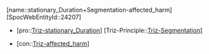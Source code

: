 ﻿---
type: TrizContradiction
aliases:
- stationary_Duration+Segmentation-affected_harm
license: CC BY-SA 4.0
copyright: https://github.com/SpocWeb
IsDeleted: false
IsReadOnly: false
Confidential: public
tags: 
- Triz/Contradiction
---
[name::stationary_Duration+Segmentation-affected_harm]
[SpocWebEntityId::24207]
+ [pro::[Triz-stationary_Duration](tech/Triz/Parameter/Triz-stationary_Duration.md)]
[Triz-Principle::[Triz-Segmentation](tech/Triz/Principle/Triz-Segmentation.md)]
- [con::[Triz-affected_harm](tech/Triz/Parameter/Triz-affected_harm.md)]

